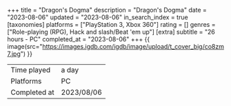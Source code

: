 +++
title = "Dragon's Dogma"
description = "Dragon's Dogma"
date = "2023-08-06"
updated = "2023-08-06"
in_search_index = true
[taxonomies]
platforms = ["PlayStation 3, Xbox 360"]
rating = []
genres = ["Role-playing (RPG), Hack and slash/Beat 'em up"]
[extra]
subtitle = "26 hours - PC"
completed_at = "2023-08-06"
+++
{{ image(src="https://images.igdb.com/igdb/image/upload/t_cover_big/co8zm7.jpg") }}

|              |            |
| ------------ | ---------- |
| Time played  | a day |
| Platforms    | PC |
| Completed at | 2023/08/06 |

